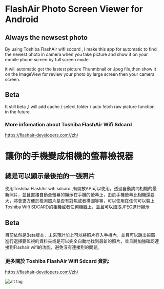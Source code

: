 # FlashAir Photo Screen Viewer for Android

## Always the newsest photo
By using Toshiba FlashAir wifi sdcard , I make this app for automatic to find the newest photo in camera when you take picture and show it on your mobile phone screen by full screen mode.

it will automatic get the lastest picture Thunmbnail or Jpeg file,then show it on the ImageView for review your photo by large screen then your camera screen.

## Beta
It still beta ,I will add cache / select folder / auto fetch raw picture function in the future.

### More infomation about Toshiba FlashAir Wifi Sdcard 
https://flashair-developers.com//zh/

# 讓你的手機變成相機的螢幕檢視器

## 總是可以顯示最後拍的一張照片
使用Toshiba FlashAir wifi sdcard ,有開放API可以使用，透過自動詢問相機的最新照片，並且直接自動全螢幕的顯示在手機的螢幕上，由於手機螢幕比相機還要大，將會更方便於檢測照片是否有對焦或者構圖等等，可以使用在任何可以裝上Toshiba Wifi SDCARD的相機或者任何機器上，並且可以讀取JPEG進行顯示

## Beta
目前依然是Beta版本，未來預計加上可以將照片存入手機內，並且可以跳出視窗進行選擇要監視的資料夾或是可以完全自動地找到最新的照片，並且將加強確認連接到Flashair wifi的功能，避免沒有連接到的問題。


### 更多關於 Toshiba FlashAir Wifi Sdcard 資訊: 
https://flashair-developers.com//zh/

![alt tag](https://dl.dropboxusercontent.com/u/3145207/github/flashair_01.png)
